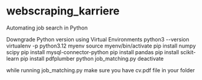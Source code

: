 # webscraping_karriere
Automating job search in Python

Downgrade Python version using Virtual Environments 
python3 --version 
virtualenv -p python3.12 myenv 
source myenv/bin/activate 
pip install numpy scipy 
pip install mysql-connector-python
pip install pandas
pip install scikit-learn 
pip install pdfplumber 
python job_matching.py 
deactivate

while running job_matching.py make sure you have cv.pdf file in your folder

